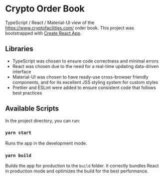 # Crypto Order Book

TypeScript / React / Material-UI view of the https://www.cryptofacilities.com/
order book. This project was bootstrapped with
[Create React App](https://github.com/facebook/create-react-app).

## Libraries

- TypeScript was chosen to ensure code correctness and minimal errors
- React was chosen due to the need for a real-time updating data-driven interface
- Material-UI was chosen to have ready-use cross-browser friendly components, and for its excellent JSS styling system for custom styles
- Prettier and ESLint were added to ensure consistent code that follows best practices

## Available Scripts

In the project directory, you can run:

### `yarn start`

Runs the app in the development mode.

### `yarn build`

Builds the app for production to the `build` folder. It correctly bundles React
in production mode and optimizes the build for the best performance.
